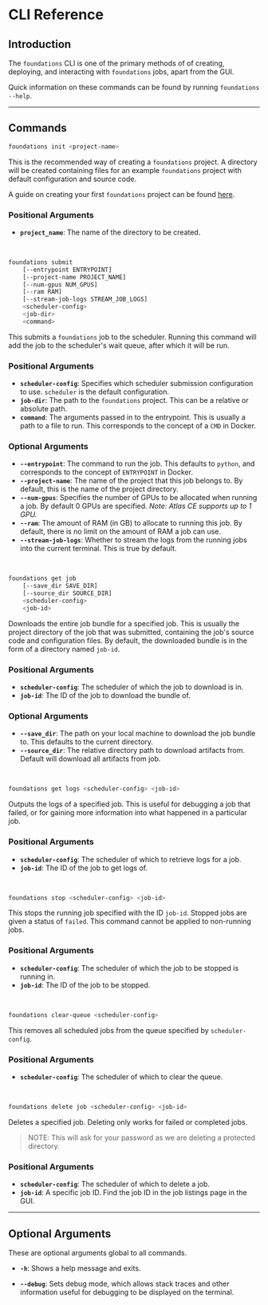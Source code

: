 # CLI Reference

## Introduction

The `foundations` CLI is one of the primary methods of of creating, deploying, and interacting with `foundations` jobs, apart from the GUI.

Quick information on these commands can be found by running `foundations --help`.

---

## Commands

```bash
foundations init <project-name>
```

This is the recommended way of creating a `foundations` project. A directory will be created containing files for an example `foundations` project with default configuration and source code.

A guide on creating your first `foundations` project can be found [here](old/first_example.md#create-a-new-foundations-project).

### Positional Arguments

* **`project_name`**: The name of the directory to be created.

<br />

```bash
foundations submit
    [--entrypoint ENTRYPOINT]
    [--project-name PROJECT_NAME]
    [--num-gpus NUM_GPUS]
    [--ram RAM]
    [--stream-job-logs STREAM_JOB_LOGS]
    <scheduler-config>
    <job-dir>
    <command>
```

This submits a `foundations` job to the scheduler. Running this command will add the job to the scheduler's wait queue, after which it will be run.

### Positional Arguments

* **`scheduler-config`**: Specifies which scheduler submission configuration to use. `scheduler` is the default configuration.
* **`job-dir`**: The path to the `foundations` project. This can be a relative or absolute path.
* **`command`**: The arguments passed in to the entrypoint. This is usually a path to a file to run. This corresponds to the concept of a `CMD` in Docker.

### Optional Arguments

* **`--entrypoint`**: The command to run the job. This defaults to `python`, and corresponds to the concept of `ENTRYPOINT` in Docker.
* **`--project-name`**: The name of the project that this job belongs to. By default, this is the name of the project directory.
* **`--num-gpus`**: Specifies the number of GPUs to be allocated when running a job. By default 0 GPUs are specified. *Note: Atlas CE supports up to 1 GPU.*
* **`--ram`**: The amount of RAM (in GB) to allocate to running this job. By default, there is no limit on the amount of RAM a job can use.
* **`--stream-job-logs`**: Whether to stream the logs from the running jobs into the current terminal. This is true by default.

<br />

```bash
foundations get job
    [--save_dir SAVE_DIR]
    [--source_dir SOURCE_DIR]
    <scheduler-config>
    <job-id>
```

Downloads the entire job bundle for a specified job. This is usually the project directory of the job that was submitted, containing the job's source code and configuration files. By default, the downloaded bundle is in the form of a directory named `job-id`.

### Positional Arguments

* **`scheduler-config`**: The scheduler of which the job to download is in.
* **`job-id`**: The ID of the job to download the bundle of.

### Optional Arguments

* **`--save_dir`**: The path on your local machine to download the job bundle to. This defaults to the current directory.
* **`--source_dir`**: The relative directory path to download artifacts from. Default will download all artifacts from job.

<br />

```bash
foundations get logs <scheduler-config> <job-id>
```

Outputs the logs of a specified job. This is useful for debugging a job that failed, or for gaining more information into what happened in a particular job.

### Positional Arguments

* **`scheduler-config`**: The scheduler of which to retrieve logs for a job.
* **`job-id`**: The ID of the job to get logs of.


<br />

```bash
foundations stop <scheduler-config> <job-id>
```

This stops the running job specified with the ID `job-id`. Stopped jobs are given a status of `failed`. This command cannot be applied to non-running jobs.

### Positional Arguments

* **`scheduler-config`**: The scheduler of which the job to be stopped is running in.
* **`job-id`**: The ID of the job to be stopped.

<br />

```bash
foundations clear-queue <scheduler-config>
```

This removes all scheduled jobs from the queue specified by `scheduler-config`.

### Positional Arguments

* **`scheduler-config`**: The scheduler of which to clear the queue.

<br />

```bash
foundations delete job <scheduler-config> <job-id>
```

Deletes a specified job. Deleting only works for failed or completed jobs.

> NOTE: This will ask for your password as we are deleting a protected directory.

### Positional Arguments

* **`scheduler-config`**: The scheduler of which to delete a job.
* **`job-id`**: A specific job ID. Find the job ID in the job listings page in the GUI.


---

## Optional Arguments

These are optional arguments global to all commands.

* **`-h`**: Shows a help message and exits.

* **`--debug`**: Sets debug mode, which allows stack traces and other information useful for debugging to be displayed on the terminal.